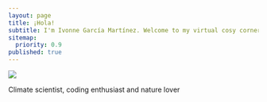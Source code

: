 ```yaml
---
layout: page
title: ¡Hola!
subtitle: I'm Ivonne García Martínez. Welcome to my virtual cosy corner :)
sitemap:
  priority: 0.9
published: true
---
```


<img src="{{ '/assets/img/pudhina.jpg' | prepend: site.baseurl }}" id="about-img">

<div id="describe-text">
	<p>Climate scientist, coding enthusiast and nature lover</p>
	<!-- <p>Fork and use the theme from the <strong> <a href="https://github.com/knhash/Pudhina"> repository</a> </strong></p> -->
</div>
